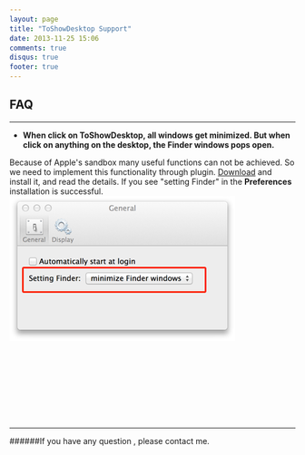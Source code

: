 ```yaml
---
layout: page
title: "ToShowDesktop Support"
date: 2013-11-25 15:06
comments: true
disqus: true
footer: true
---
```

## FAQ
*** 
* **When click on ToShowDesktop, all windows get minimized. But when click on anything on the desktop, the Finder windows pops open.**   

Because of Apple's sandbox many useful functions can not be achieved. So we need to implement this functionality through plugin. 
<a href="/mac/toshowdesktop/ToShowDesktop-plugin-1.0.0.zip">Download</a>
 and install it, and read the details. If you see "setting Finder" in the **Preferences** installation is successful.   
![icon](/mac/toshowdesktop/plugin_preferences.png)
<br/>
<br/>
<br/>
<br/>
<br/>
<br/> 
<br/>
<br/> 
<br/>
***
######If you have any question , please contact me.
